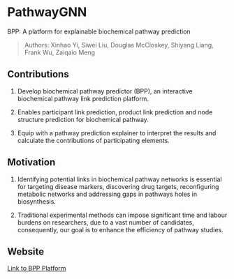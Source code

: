 # PathwayGNN
BPP: A platform for explainable biochemical pathway prediction
> Authors: Xinhao Yi, Siwei Liu, Douglas McCloskey, Shiyang Liang, Frank Wu, Zaiqaio Meng

## Contributions
1. Develop biochemical pathway predictor (BPP), an interactive biochemical pathway link prediction platform.

2. Enables participant link prediction, product link prediction and node structure prediction for biochemical pathway.

3. Equip with a pathway prediction explainer to interpret the results and calculate the contributions of participating elements.


## Motivation

1. Identifying potential links in biochemical pathway networks is essential for targeting disease markers, discovering drug targets, reconfiguring metabolic networks and addressing gaps in pathways holes in biosynthesis.

2. Traditional experimental methods can impose significant time and labour burdens on researchers, due to a vast number of candidates, consequently, our goal is to enhance the efficiency of pathway studies.

## Website
[Link to BPP Platform](http://18.134.98.251:5000)
